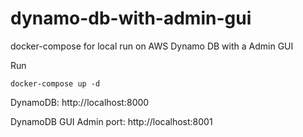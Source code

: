 # dynamo-db-with-admin-gui
docker-compose for local run on AWS Dynamo DB with a Admin GUI

Run
```
docker-compose up -d
```

DynamoDB: http://localhost:8000

DynamoDB GUI Admin port: http://localhost:8001
